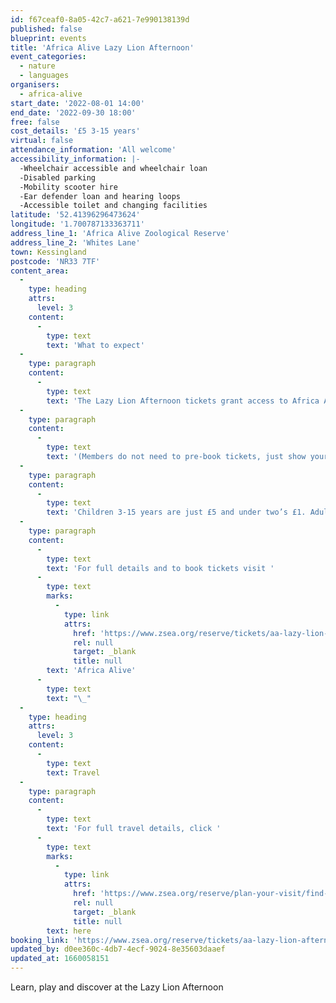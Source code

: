 ```yaml
---
id: f67ceaf0-8a05-42c7-a621-7e990138139d
published: false
blueprint: events
title: 'Africa Alive Lazy Lion Afternoon'
event_categories:
  - nature
  - languages
organisers:
  - africa-alive
start_date: '2022-08-01 14:00'
end_date: '2022-09-30 18:00'
free: false
cost_details: '£5 3-15 years'
virtual: false
attendance_information: 'All welcome'
accessibility_information: |-
  -Wheelchair accessible and wheelchair loan
  -Disabled parking
  -Mobility scooter hire
  -Ear defender loan and hearing loops
  -Accessible toilet and changing facilities
latitude: '52.41396296473624'
longitude: '1.700787133363711'
address_line_1: 'Africa Alive Zoological Reserve'
address_line_2: 'Whites Lane'
town: Kessingland
postcode: 'NR33 7TF'
content_area:
  -
    type: heading
    attrs:
      level: 3
    content:
      -
        type: text
        text: 'What to expect'
  -
    type: paragraph
    content:
      -
        type: text
        text: 'The Lazy Lion Afternoon tickets grant access to Africa Alive Zoological Reserve between 2pm – 6pm. Play, learn, and discover more about the natural world, while supporting our vital conservation work.'
  -
    type: paragraph
    content:
      -
        type: text
        text: '(Members do not need to pre-book tickets, just show your membership card.)'
  -
    type: paragraph
    content:
      -
        type: text
        text: 'Children 3-15 years are just £5 and under two’s £1. Adults £10 and concessions £8. Carers go free.'
  -
    type: paragraph
    content:
      -
        type: text
        text: 'For full details and to book tickets visit '
      -
        type: text
        marks:
          -
            type: link
            attrs:
              href: 'https://www.zsea.org/reserve/tickets/aa-lazy-lion-afternoon-ticket'
              rel: null
              target: _blank
              title: null
        text: 'Africa Alive'
      -
        type: text
        text: "\_"
  -
    type: heading
    attrs:
      level: 3
    content:
      -
        type: text
        text: Travel
  -
    type: paragraph
    content:
      -
        type: text
        text: 'For full travel details, click '
      -
        type: text
        marks:
          -
            type: link
            attrs:
              href: 'https://www.zsea.org/reserve/plan-your-visit/find-us'
              rel: null
              target: _blank
              title: null
        text: here
booking_link: 'https://www.zsea.org/reserve/tickets/aa-lazy-lion-afternoon-ticket'
updated_by: d0ee360c-4db7-4ecf-9024-8e35603daaef
updated_at: 1660058151
---
```

Learn, play and discover at the Lazy Lion Afternoon
